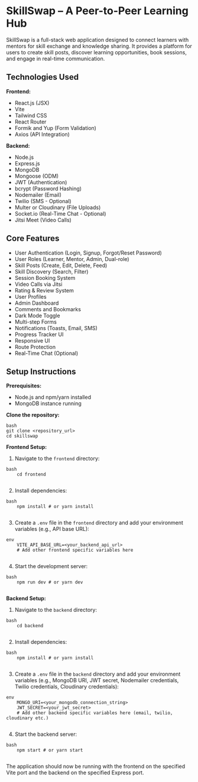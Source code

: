 # SkillSwap – A Peer-to-Peer Learning Hub

SkillSwap is a full-stack web application designed to connect learners with mentors for skill exchange and knowledge sharing. It provides a platform for users to create skill posts, discover learning opportunities, book sessions, and engage in real-time communication.

## Technologies Used

**Frontend:**

*   React.js (JSX)
*   Vite
*   Tailwind CSS
*   React Router
*   Formik and Yup (Form Validation)
*   Axios (API Integration)

**Backend:**

*   Node.js
*   Express.js
*   MongoDB
*   Mongoose (ODM)
*   JWT (Authentication)
*   bcrypt (Password Hashing)
*   Nodemailer (Email)
*   Twilio (SMS - Optional)
*   Multer or Cloudinary (File Uploads)
*   Socket.io (Real-Time Chat - Optional)
*   Jitsi Meet (Video Calls)

## Core Features

*   User Authentication (Login, Signup, Forgot/Reset Password)
*   User Roles (Learner, Mentor, Admin, Dual-role)
*   Skill Posts (Create, Edit, Delete, Feed)
*   Skill Discovery (Search, Filter)
*   Session Booking System
*   Video Calls via Jitsi
*   Rating & Review System
*   User Profiles
*   Admin Dashboard
*   Comments and Bookmarks
*   Dark Mode Toggle
*   Multi-step Forms
*   Notifications (Toasts, Email, SMS)
*   Progress Tracker UI
*   Responsive UI
*   Route Protection
*   Real-Time Chat (Optional)

## Setup Instructions

**Prerequisites:**

*   Node.js and npm/yarn installed
*   MongoDB instance running

**Clone the repository:**
```
bash
git clone <repository_url>
cd skillswap
```
**Frontend Setup:**

1.  Navigate to the `frontend` directory:
```
bash
    cd frontend
    
```
2.  Install dependencies:
```
bash
    npm install # or yarn install
    
```
3.  Create a `.env` file in the `frontend` directory and add your environment variables (e.g., API base URL):
```
env
    VITE_API_BASE_URL=<your_backend_api_url>
    # Add other frontend specific variables here
    
```
4.  Start the development server:
```
bash
    npm run dev # or yarn dev
    
```
**Backend Setup:**

1.  Navigate to the `backend` directory:
```
bash
    cd backend
    
```
2.  Install dependencies:
```
bash
    npm install # or yarn install
    
```
3.  Create a `.env` file in the `backend` directory and add your environment variables (e.g., MongoDB URI, JWT secret, Nodemailer credentials, Twilio credentials, Cloudinary credentials):
```
env
    MONGO_URI=<your_mongodb_connection_string>
    JWT_SECRET=<your_jwt_secret>
    # Add other backend specific variables here (email, twilio, cloudinary etc.)
    
```
4.  Start the backend server:
```
bash
    npm start # or yarn start
    
```
The application should now be running with the frontend on the specified Vite port and the backend on the specified Express port.

